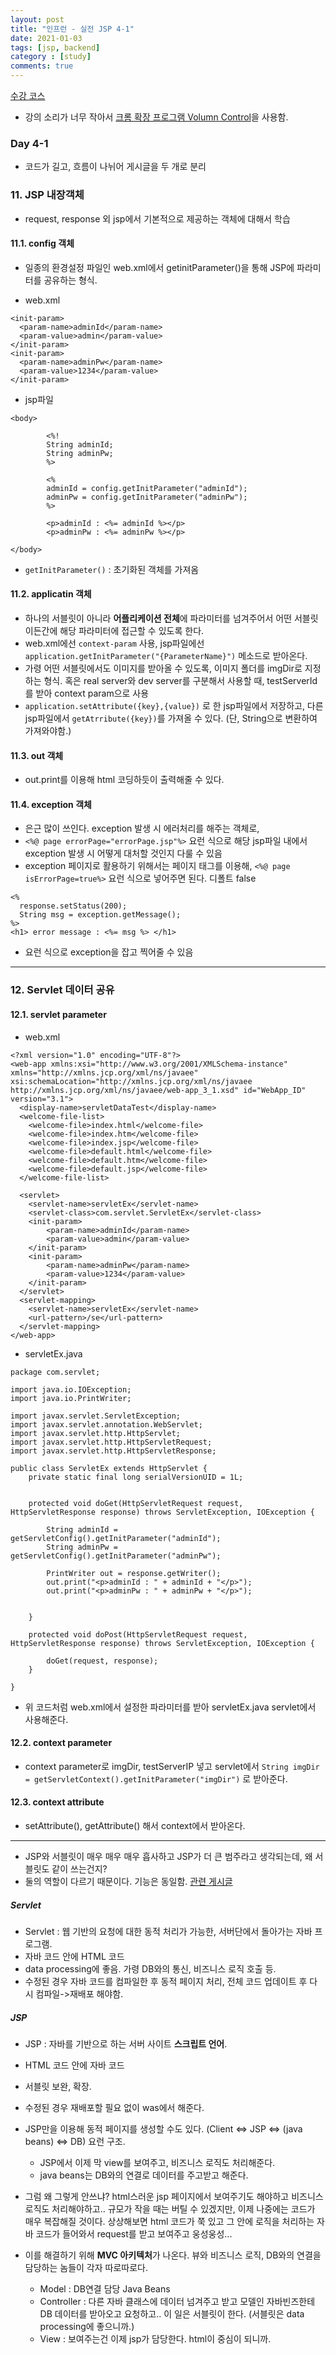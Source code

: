 ```yaml
---
layout: post
title: "인프런 - 실전 JSP 4-1"
date: 2021-01-03
tags: [jsp, backend]
category : [study]
comments: true
---
```


[수강 코스](https://www.inflearn.com/course/%EC%8B%A4%EC%A0%84-jsp_renew/lecture/13652)
- 강의 소리가 너무 작아서 [크롬 확장 프로그램 Volumn Control](https://chrome.google.com/webstore/detail/volume-control-center/iggdpgepbmafgllnmbjcelinjkiedjoj/related?hl=ko)을 사용함.

### Day 4-1
- 코드가 길고, 흐름이 나뉘어 게시글을 두 개로 분리

### 11. JSP 내장객체
- request, response 외 jsp에서 기본적으로 제공하는 객체에 대해서 학습

#### 11.1. config 객체
- 일종의 환경설정 파일인 web.xml에서 getinitParameter()을 통해 JSP에 파라미터를 공유하는 형식.

- web.xml

```
<init-param>
  <param-name>adminId</param-name>
  <param-value>admin</param-value>
</init-param>
<init-param>
  <param-name>adminPw</param-name>
  <param-value>1234</param-value>
</init-param>
```

- jsp파일

```
<body>

		<%!
		String adminId;
		String adminPw;
		%>

		<%
		adminId = config.getInitParameter("adminId");
		adminPw = config.getInitParameter("adminPw");
		%>

		<p>adminId : <%= adminId %></p>
		<p>adminPw : <%= adminPw %></p>

</body>
```

- `getInitParameter()` : 초기화된 객체를 가져옴


#### 11.2. applicatin 객체
- 하나의 서블릿이 아니라 **어플리케이션 전체**에 파라미터를 넘겨주어서 어떤 서블릿이든간에 해당 파라미터에 접근할 수 있도록 한다.
- web.xml에선 `context-param` 사용, jsp파일에선 `application.getInitParameter("{ParameterName}")` 메소드로 받아온다.
- 가령 어떤 서블릿에서도 이미지를 받아올 수 있도록, 이미지 폴더를 imgDir로 지정하는 형식. 혹은 real server와 dev server를 구분해서 사용할 때, testServerId를 받아 context param으로 사용
- `application.setAttribute({key},{value})` 로 한 jsp파일에서 저장하고, 다른 jsp파일에서 `getAtrribute({key})`를 가져올 수 있다. (단, String으로 변환하여 가져와야함.)

#### 11.3. out 객체
- out.print를 이용해 html 코딩하듯이 출력해줄 수 있다.

#### 11.4. exception 객체
- 은근 많이 쓰인다. exception 발생 시 에러처리를 해주는 객체로,
- `<%@ page errorPage="errorPage.jsp"%>` 요런 식으로 해당 jsp파일 내에서 exception 발생 시 어떻게 대처할 것인지 다룰 수 있음
- exception 페이지로 활용하기 위해서는 페이지 태그를 이용해, `<%@ page isErrorPage=true%>` 요런 식으로 넣어주면 된다. 디폴트 false

```
<%
  response.setStatus(200);
  String msg = exception.getMessage();
%>
<h1> error message : <%= msg %> </h1>
```

- 요런 식으로 exception을 잡고 찍어줄 수 있음

---

### 12. Servlet 데이터 공유

#### 12.1. servlet parameter

- web.xml

```
<?xml version="1.0" encoding="UTF-8"?>
<web-app xmlns:xsi="http://www.w3.org/2001/XMLSchema-instance" xmlns="http://xmlns.jcp.org/xml/ns/javaee" xsi:schemaLocation="http://xmlns.jcp.org/xml/ns/javaee http://xmlns.jcp.org/xml/ns/javaee/web-app_3_1.xsd" id="WebApp_ID" version="3.1">
  <display-name>servletDataTest</display-name>
  <welcome-file-list>
    <welcome-file>index.html</welcome-file>
    <welcome-file>index.htm</welcome-file>
    <welcome-file>index.jsp</welcome-file>
    <welcome-file>default.html</welcome-file>
    <welcome-file>default.htm</welcome-file>
    <welcome-file>default.jsp</welcome-file>
  </welcome-file-list>

  <servlet>
  	<servlet-name>servletEx</servlet-name>
  	<servlet-class>com.servlet.ServletEx</servlet-class>
  	<init-param>
  		<param-name>adminId</param-name>
  		<param-value>admin</param-value>
  	</init-param>
  	<init-param>
  		<param-name>adminPw</param-name>
  		<param-value>1234</param-value>
  	</init-param>
  </servlet>
  <servlet-mapping>
  	<servlet-name>servletEx</servlet-name>
  	<url-pattern>/se</url-pattern>
  </servlet-mapping>
</web-app>
```

- servletEx.java

```
package com.servlet;

import java.io.IOException;
import java.io.PrintWriter;

import javax.servlet.ServletException;
import javax.servlet.annotation.WebServlet;
import javax.servlet.http.HttpServlet;
import javax.servlet.http.HttpServletRequest;
import javax.servlet.http.HttpServletResponse;

public class ServletEx extends HttpServlet {
	private static final long serialVersionUID = 1L;


	protected void doGet(HttpServletRequest request, HttpServletResponse response) throws ServletException, IOException {

		String adminId = getServletConfig().getInitParameter("adminId");
		String adminPw = getServletConfig().getInitParameter("adminPw");

		PrintWriter out = response.getWriter();
		out.print("<p>adminId : " + adminId + "</p>");
		out.print("<p>adminPw : " + adminPw + "</p>");


	}

	protected void doPost(HttpServletRequest request, HttpServletResponse response) throws ServletException, IOException {

		doGet(request, response);
	}

}
```

- 위 코드처럼 web.xml에서 설정한 파라미터를 받아 servletEx.java servlet에서 사용해준다.

#### 12.2. context parameter
- context parameter로 imgDir, testServerIP 넣고 servlet에서 `String imgDir = getServletContext().getInitParameter("imgDir")` 로 받아준다.

#### 12.3. context attribute
- setAttribute(), getAttribute() 해서 context에서 받아온다.

---

- JSP와 서블릿이 매우 매우 매우 흡사하고 JSP가 더 큰 범주라고 생각되는데, 왜 서블릿도 같이 쓰는건지?
 - 둘의 역할이 다르기 때문이다. 기능은 동일함. [관련 게시글](https://gmlwjd9405.github.io/2018/11/04/servlet-vs-jsp.html)

##### Servlet
 - Servlet : 웹 기반의 요청에 대한 동적 처리가 가능한, 서버단에서 돌아가는 자바 프로그램.
  - 자바 코드 안에 HTML 코드
  - data processing에 좋음. 가령 DB와의 통신, 비즈니스 로직 호출 등.
  - 수정된 경우 자바 코드를 컴파일한 후 동적 페이지 처리, 전체 코드 업데이트 후 다시 컴파일->재배포 해야함.

##### JSP
 - JSP : 자바를 기반으로 하는 서버 사이트 **스크립트 언어**.
  - HTML 코드 안에 자바 코드
  - 서블릿 보완, 확장.
  - 수정된 경우 재배포할 필요 없이 was에서 해준다.

- JSP만을 이용해 동적 페이지를 생성할 수도 있다. (Client <=> JSP <=> (java beans) <=> DB) 요런 구조.
  - JSP에서 이제 막 view를 보여주고, 비즈니스 로직도 처리해준다.
  - java beans는 DB와의 연결로 데이터를 주고받고 해준다.
- 그럼 왜 그렇게 안쓰냐? html스러운 jsp 페이지에서 보여주기도 해야하고 비즈니스 로직도 처리해야하고.. 규모가 작을 때는 버틸 수 있겠지만, 이제 나중에는 코드가 매우 복잡해질 것이다. 상상해보면 html 코드가 쭉 있고 그 안에 로직을 처리하는 자바 코드가 들어와서 request를 받고 보여주고 웅성웅성...
- 이를 해결하기 위해 **MVC 아키텍처**가 나온다. 뷰와 비즈니스 로직, DB와의 연결을 담당하는 놈들이 각자 따로따로다.
  - Model : DB연결 담당 Java Beans
  - Controller : 다른 자바 클래스에 데이터 넘겨주고 받고 모델인 자바빈즈한테 DB 데이터를 받아오고 요청하고.. 이 일은 서블릿이 한다. (서블릿은 data processing에 좋으니까.)
  - View : 보여주는건 이제 jsp가 담당한다. html이 중심이 되니까.
